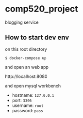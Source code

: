 # comp520_project
blogging service

## How to start dev env

on this root directory

```
$ docker-compose up
```

and open an web app

http://localhost:8080

and open mysql workbench

- hostname: `127.0.0.1`
- port: `3306`
- username: `root`
- password: `pass`
